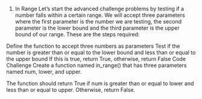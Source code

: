 1. In Range
Let’s start the advanced challenge problems by testing if a number falls within a certain range. We will accept three parameters where the first parameter is the number we are testing, the second parameter is the lower bound and the third parameter is the upper bound of our range. These are the steps required:

Define the function to accept three numbers as parameters
Test if the number is greater than or equal to the lower bound and less than or equal to the upper bound
If this is true, return True, otherwise, return False
Code Challenge
Create a function named in_range() that has three parameters named num, lower, and upper.

The function should return True if num is greater than or equal to lower and less than or equal to upper. Otherwise, return False.